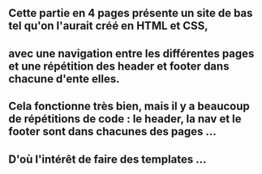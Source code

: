 ## Cette partie en 4 pages présente un site de bas tel qu'on l'aurait créé en HTML et CSS,
## avec une navigation entre les différentes pages et une répétition des header et footer dans chacune d'ente elles.
## Cela fonctionne très bien, mais il y a beaucoup de répétitions de code : le header, la nav et le footer sont dans chacunes des pages ...
## D'où l'intérêt de faire des templates ...

